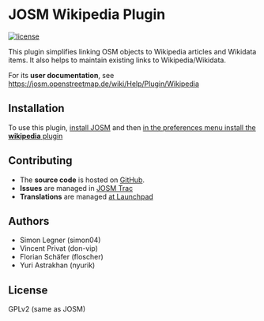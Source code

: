 # JOSM Wikipedia Plugin

[![license](https://img.shields.io/badge/license-GPLv2-blue.svg?style=flat-square)](./LICENSE)

This plugin simplifies linking OSM objects to Wikipedia articles and Wikidata items. It also helps to maintain existing links to Wikipedia/Wikidata.

For its **user documentation**, see https://josm.openstreetmap.de/wiki/Help/Plugin/Wikipedia

## Installation

To use this plugin, [install JOSM](https://josm.openstreetmap.de/wiki/Download) and then [in the preferences menu install the **wikipedia** plugin](https://josm.openstreetmap.de/wiki/Help/Preferences/Plugins#AutomaticinstallationviaPreferencesmenu)

## Contributing

- The **source code** is hosted on [GitHub](https://github.com/JOSM/wikipedia).
- **Issues** are managed in [JOSM Trac](https://josm.openstreetmap.de/query?status=assigned&status=needinfo&status=new&status=reopened&component=Plugin+wikipedia&col=id&col=summary&col=status&col=type&col=priority&col=milestone&col=component&col=time&col=changetime&report=1&desc=1&order=changet)
- **Translations** are managed [at Launchpad](https://josm.openstreetmap.de/wiki/Translations)  

## Authors

- Simon Legner (simon04)
- Vincent Privat (don-vip)
- Florian Schäfer (floscher)
- Yuri Astrakhan (nyurik)

## License

GPLv2 (same as JOSM)
